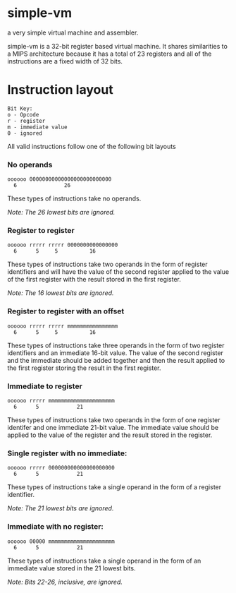 simple-vm
=========
a very simple virtual machine and assembler.

simple-vm is a 32-bit register based virtual machine. It shares similarities to a MIPS 
architecture because it has a total of 23 registers and all of the instructions are a 
fixed width of 32 bits.

# Instruction layout
```
Bit Key:
o - Opcode
r - register
m - immediate value
0 - ignored
```
All valid instructions follow one of the following bit layouts
### No operands
```
oooooo 00000000000000000000000000
  6               26
```
These types of instructions take no operands.

*Note: The 26 lowest bits are ignored.*

### Register to register
```
oooooo rrrrr rrrrr 0000000000000000
  6      5     5          16
```
These types of instructions take two operands in the form of register identifiers and 
will have the value of the second register applied to the value of the first register
with the result stored in the first register.

*Note: The 16 lowest bits are ignored.*

### Register to register with an offset
```
oooooo rrrrr rrrrr mmmmmmmmmmmmmmmm
  6      5     5          16
```
These types of instructions take three operands in the form of two register identifiers
and an immediate 16-bit value. The value of the second register and the immediate should
be added together and then the result applied to the first register storing the result
in the first register.

### Immediate to register
```
oooooo rrrrr mmmmmmmmmmmmmmmmmmmmm
  6      5            21
```
These types of instructions take two operands in the form of one register identifer and
one immediate 21-bit value. The immediate value should be applied to the value of the
register and the result stored in the register.

### Single register with no immediate:
```
oooooo rrrrr 000000000000000000000
  6      5            21
```
These types of instructions take a single operand in the form of a register identifier.

*Note: The 21 lowest bits are ignored.*

### Immediate with no register:
```
oooooo 00000 mmmmmmmmmmmmmmmmmmmmm
  6      5            21
```
These types of instructions take a single operand in the form of an immediate value stored
in the 21 lowest bits.

*Note: Bits 22-26, inclusive, are ignored.*


